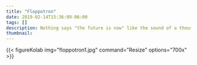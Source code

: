 ```yaml
---
title: "Floppotron"
date: 2019-02-14T15:36:09-06:00
tags: []
description: Nothing says "the future is now" like the sound of a thousand floppy drives playing Bach.
thumbnail: 
---
```




{{< figureKolab img="floppotron1.jpg" command="Resize" options="700x" >}}
